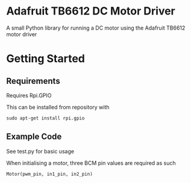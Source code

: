 # Adafruit TB6612 DC Motor Driver

A small Python library for running a DC motor using the Adafruit TB6612 motor driver

# Getting Started
## Requirements
Requires Rpi.GPIO 

This can be installed from repository with 

`sudo apt-get install rpi.gpio`

## Example Code
See test.py for basic usage

When initialising a motor, three BCM pin values are required as such

`Motor(pwm_pin, in1_pin, in2_pin)`
